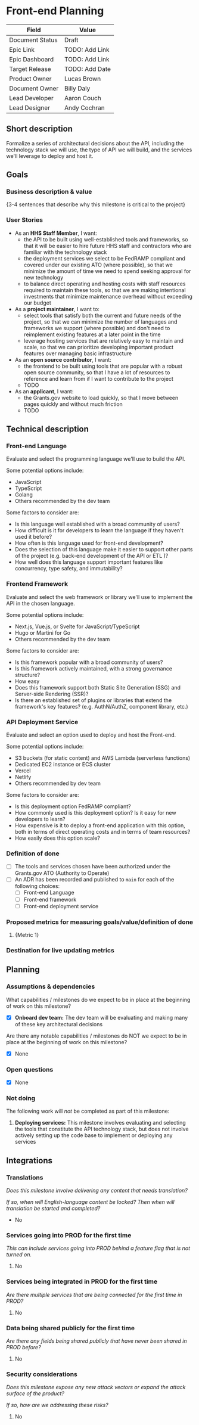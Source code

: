 # Front-end Planning

| Field           | Value          |
| --------------- | -------------- |
| Document Status | Draft          |
| Epic Link       | TODO: Add Link |
| Epic Dashboard  | TODO: Add Link |
| Target Release  | TODO: Add Date |
| Product Owner   | Lucas Brown    |
| Document Owner  | Billy Daly     |
| Lead Developer  | Aaron Couch    |
| Lead Designer   | Andy Cochran   |


## Short description
<!-- Required -->

Formalize a series of architectural decisions about the API, including the technology stack we will use, the type of API we will build, and the services we'll leverage to deploy and host it.

## Goals

### Business description & value
<!-- Required -->

{3-4 sentences that describe why this milestone is critical to the project}

### User Stories
<!-- Required -->

- As an **HHS Staff Member**, I want:
  - the API to be built using well-established tools and frameworks, so that it will be easier to hire future HHS staff and contractors who are familiar with the technology stack
  - the deployment services we select to be FedRAMP compliant and covered under our existing ATO (where possible), so that we minimize the amount of time we need to spend seeking approval for new technology
  - to balance direct operating and hosting costs with staff resources required to maintain these tools, so that we are making intentional investments that minimize maintenance overhead without exceeding our budget
- As a **project maintainer**, I want to:
  - select tools that satisfy both the current and future needs of the project, so that we can minimize the number of languages and frameworks we support (where possible) and don't need to reimplement existing features at a later point in the time
  - leverage hosting services that are relatively easy to maintain and scale, so that we can prioritize developing important product features over managing basic infrastructure
- As an **open source contributor**, I want:
  - the frontend to be built using tools that are popular with a robust open source community, so that I have a lot of resources to reference and learn from if I want to contribute to the project
  - TODO
- As an **applicant**, I want:
  - the Grants.gov website to load quickly, so that I move between pages quickly and without much friction
  - TODO

## Technical description

### Front-end Language

Evaluate and select the programming language we'll use to build the API.

Some potential options include:

- JavaScript
- TypeScript
- Golang
- Others recommended by the dev team

Some factors to consider are:

- Is this language well established with a broad community of users?
- How difficult is it for developers to learn the language if they haven't used it before?
- How often is this language used for front-end development?
- Does the selection of this language make it easier to support other parts of the project (e.g. back-end development of the API or ETL )?
- How well does this language support important features like concurrency, type safety, and immutability?

### Frontend Framework

Evaluate and select the web framework or library we'll use to implement the API in the chosen language.

Some potential options include:

- Next.js, Vue.js, or Svelte for JavaScript/TypeScript
- Hugo or Martini for Go
- Others recommended by the dev team

Some factors to consider are:

- Is this framework popular with a broad community of users?
- Is this framework actively maintained, with a strong governance structure?
- How easy 
- Does this framework support both Static Site Generation (SSG) and Server-side Rendering (SSR)?
- Is there an established set of plugins or libraries that extend the framework's key features? (e.g. AuthN/AuthZ, component library, etc.)

### API Deployment Service

Evaluate and select an option used to deploy and host the Front-end.

Some potential options include:

- S3 buckets (for static content) and AWS Lambda (serverless functions)
- Dedicated EC2 instance or ECS cluster
- Vercel
- Netlify
- Others recommended by dev team

Some factors to consider are:

- Is this deployment option FedRAMP compliant?
- How commonly used is this deployment option? Is it easy for new developers to learn?
- How expensive is it to deploy a front-end application with this option, both in terms of direct operating costs and in terms of team resources?
- How easily does this option scale?


### Definition of done
<!-- Required -->

- [ ] The tools and services chosen have been authorized under the Grants.gov ATO (Authority to Operate)
- [ ] An ADR has been recorded and published to `main` for each of the following choices:
  - [ ] Front-end Language
  - [ ] Front-end framework
  - [ ] Front-end deployment service

### Proposed metrics for measuring goals/value/definition of done
<!-- Required -->

1. {Metric 1}

### Destination for live updating metrics
<!-- Required -->

## Planning

### Assumptions & dependencies
<!-- Optional -->

What capabilities / milestones do we expect to be in place at the beginning of work
on this milestone?

- [x] **Onboard dev team:** The dev team will be evaluating and making many of these key architectural decisions

Are there any notable capabilities / milestones do NOT we expect to be in place at the
beginning of work on this milestone?

- [x] None

### Open questions
<!-- Optional -->

- [x] None

### Not doing
<!-- Optional -->

The following work will *not* be completed as part of this milestone:

1. **Deploying services:** This milestone involves evaluating and selecting the tools that constitute the API technology stack, but does not involve actively setting up the code base to implement or deploying any services

## Integrations

### Translations
<!-- Required -->

*Does this milestone involve delivering any content that needs translation?*

*If so, when will English-language content be locked? Then when will translation be started and completed?*

- No

### Services going into PROD for the first time
<!-- Required -->

*This can include services going into PROD behind a feature flag that is not turned on.*

1. No

### Services being integrated in PROD for the first time
<!-- Required -->

*Are there multiple services that are being connected for the first time in PROD?*

1. No

### Data being shared publicly for the first time
<!-- Required -->

*Are there any fields being shared publicly that have never been shared in PROD before?*

1. No

### Security considerations
<!-- Required -->

*Does this milestone expose any new attack vectors or expand the attack surface of the product?*

*If so, how are we addressing these risks?*

1. No
